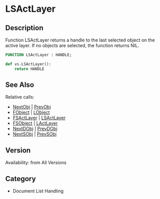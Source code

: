 # LSActLayer

## Description
Function LSActLayer returns a handle to the last selected object on the active layer. If no objects are selected,  the function returns NIL.

```pascal
FUNCTION LSActLayer : HANDLE;
```

```python
def vs.LSActLayer():
    return HANDLE
```

## See Also
Relative calls:
* [NextObj](NextObj.md) | [PrevObj](PrevObj.md)
* [FObject](FObject.md) | [LObject](LObject.md)
* [FSActLayer](FSActLayer.md) | [LSActLayer](LSActLayer.md)
* [FSObject](FSObject.md)  | [LActLayer](LActLayer.md)
* [NextDObj](NextDObj.md) | [PrevDObj](PrevDObj.md)
* [NextSObj](NextSObj.md) | [PrevSObj](PrevSObj.md)

## Version
Availability: from All Versions

## Category
* Document List Handling

